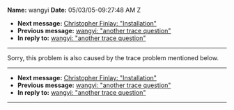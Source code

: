**Name:** wangyi
**Date:** 05/03/05-09:27:48 AM Z

  - **Next message:** [Christopher Finlay: "Installation"](0273.html)
  - **Previous message:** [wangyi: "another trace question"](0271.html)
  - **In reply to:** [wangyi: "another trace question"](0271.html)

-----

Sorry, this problem is also caused by the trace problem mentioned
below.  

-----

  - **Next message:** [Christopher Finlay: "Installation"](0273.html)
  - **Previous message:** [wangyi: "another trace question"](0271.html)
  - **In reply to:** [wangyi: "another trace question"](0271.html)

-----

